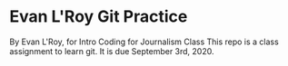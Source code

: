 # Evan L'Roy Git Practice
By Evan L'Roy, for Intro Coding for Journalism Class
This repo is a class assignment to learn git.  It is due September 3rd, 2020.
